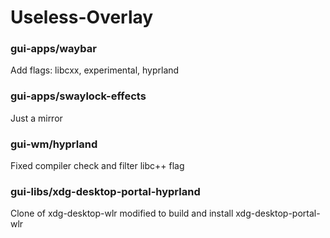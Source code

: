 # Useless-Overlay

### gui-apps/waybar
Add flags: libcxx, experimental, hyprland

### gui-apps/swaylock-effects
Just a mirror

### gui-wm/hyprland
Fixed compiler check and filter libc++ flag

### gui-libs/xdg-desktop-portal-hyprland
Clone of xdg-desktop-wlr modified to build and install xdg-desktop-portal-wlr
